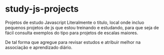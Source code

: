 # study-js-projects
Projetos de estudo Javascript
Literalmente o titulo, local onde incluo pequenos projetos de js que estou treinando e estudando, 
para que seja de fácil consulta exemplos do tipo para projetos de escalas maiores.

De tal forma que agregue para revisar estudos e atribuir melhor na associação e aprendizado diário.
